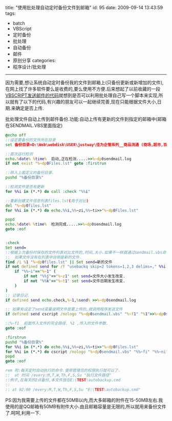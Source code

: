 title: "使用批处理自动定时备份文件到邮箱"
id: 95
date: 2009-09-14 13:43:59
tags: 
- batch
- VBScript
- 定时备份
- 批处理
- 自动备份
- 邮件
- 原创分享
categories: 
- 程序设计/批处理
---


因为需要,想让系统自动定时备份我的文件到邮箱上(只备份更新或新增加的文件),在网上找了许多软件要么是收费的,要么使用不方便.后来想起了以前收藏的一段 [VBSCRIPT发送邮件的代码](/post/VBS_SEND_MAIL/)就想到是否可以利用批处理自己写一个脚本来实现,所以就有了以下的代码,有兴趣的朋友可以一起继续完善,现在只能根据文件大小,日期.来确定是否上传.

批处理文件自动上传到邮件备份.功能:自动上传有更新的文件到指定的邮箱中(邮箱在SENDMAIL.VBS里面指定)

```bat
@echo off
::设定要备份的文件所在目录
set 备份目录=D:\Web\webdisk\USER\justway\佳为企管系列__商品流通 (商场,超市,百货,批发商贸,电器,家居,加工)

::首次运行检测
echo.%date% %time%  启动,正在检测.....>>%~dp0sendmail.log
if not exist "%~dp0Files.lst" goto :firstrun

::转入上面定义的备份目录.
pushd "%备份目录%"

::检测文件是否有更新
for %%i in (*.*) do call :check "%%i"

::重新创建文件信息列表files.lst(用于对比)
del "%~dp0files.lst"
for %%i in (*.*) do echo.%%i,%%~zi,%%~ti>>"%~dp0Files.lst"

popd
echo.%date% %time%  检测完成.....>>%~dp0sendmail.log
goto :eof


:check
Set send=
::根据上次备份时保存的文件列表对比文件的,时间,大小.如果不一样就通过sendmail.vbs命令行把文件上传到邮箱中备份.
::	如果文件没有在列表中说明是新的文件.
find /i %1 "%~dp0files.lst" || Set send=新的文件
if not defined send for /f "usebackq skip=2 tokens=1,2,3 delims=," %%i in (`find /i %1 "%~dp0files.lst"`) do (
    if "%%~i"=="%~1" (
        if not "%%j"=="%~z1" set send=文件大小发生改变.
        if not "%%k"=="%~t1" set send=文件日期发生改变.
    )
)
:: 记录日记.
if defined send echo.check,%~1,%send% >>%~dp0sendmail.log

:: 如果有设定了send变量说明文件是要上传的,就调用程序发送文件
if defined send cscript /nologo "%~dp0sendmail.vbs" "%~f1" "%1">>%~dp0sendmail.log

::%~f1	前面传入文件的完全路径. %1 ,传入的文件参数.
goto :eof

:firstrun
pushd "%备份目录%"
for %%i in (*.*) do echo.%%i,%%~zi,%%~ti>>"%~dp0Files.lst"
for %%i in (*.*) do cscript /nologo "%~dp0sendmail.vbs" "%%~fi" "%%~ni">>%~dp0sendmail.log
popd
goto :eof

rem 附:每天定时自动执行的命令.使用管理员的权限执行就可以了.
::  at 时间 /every:M,T,W,Th,F,S,Su "执行文件路径"
::例子,在每天的2点备份,本文件放在E:\TEST\autobackup.cmd
::
:: at 02:00 /every:M,T,W,Th,F,S,Su "E:\TEST\autobackup.cmd"
```

PS:因为我需要上传的文件都在50MB以内,而大多邮箱的附件在15-50MB左右.我使用的是QQ邮箱有50MB有附件大小.由且邮箱容量是无限的,所以就用来备份文件了.呵呵,利用一下.
